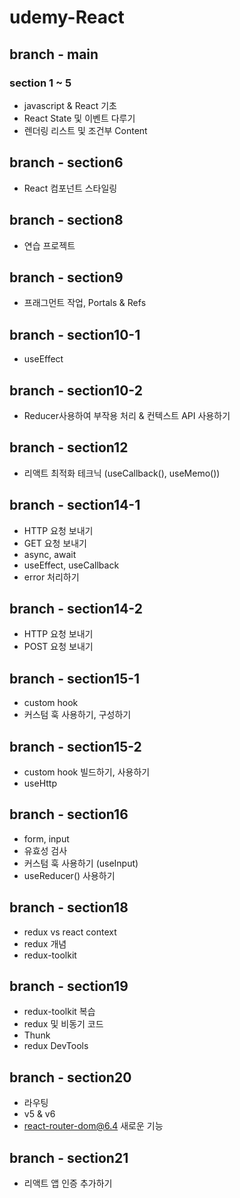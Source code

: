# udemy-React

## branch - main
### section 1 ~ 5
- javascript & React 기초
- React State 및 이벤트 다루기
- 렌더링 리스트 및 조건부 Content

## branch - section6
- React 컴포넌트 스타일링

## branch - section8
- 연습 프로젝트

## branch - section9
- 프래그먼트 작업, Portals & Refs

## branch - section10-1
- useEffect

## branch - section10-2
- Reducer사용하여 부작용 처리 & 컨텍스트 API  사용하기

## branch - section12
- 리액트 최적화 테크닉 (useCallback(), useMemo())

## branch - section14-1
- HTTP 요청 보내기
- GET 요청 보내기
- async, await 
- useEffect, useCallback
- error 처리하기

## branch - section14-2
- HTTP 요청 보내기
- POST 요청 보내기

## branch - section15-1
- custom hook
- 커스텀 훅 사용하기, 구성하기

## branch - section15-2
- custom hook 빌드하기, 사용하기
- useHttp

## branch - section16
- form, input
- 유효성 검사
- 커스텀 훅 사용하기 (useInput)
- useReducer() 사용하기

## branch - section18
- redux vs react context
- redux 개념
- redux-toolkit

## branch - section19
- redux-toolkit 복습
- redux 및 비동기 코드
- Thunk
- redux DevTools

## branch - section20
- 라우팅 
- v5 & v6
- react-router-dom@6.4 새로운 기능

## branch - section21
- 리액트 앱 인증 추가하기
